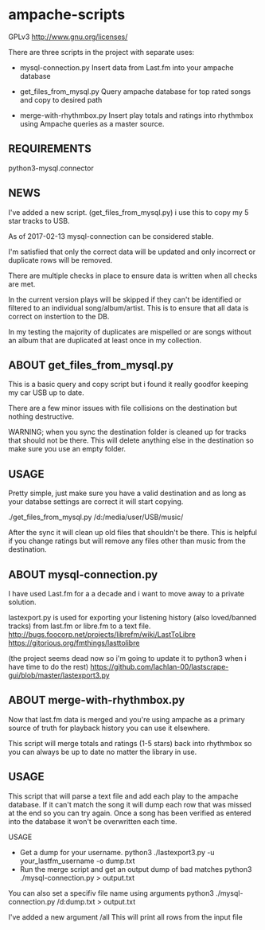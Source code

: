 # ampache-scripts
GPLv3 <http://www.gnu.org/licenses/>

There are three scripts in the project with separate uses:
 * mysql-connection.py
     Insert data from Last.fm into your ampache database

 * get_files_from_mysql.py
     Query ampache database for top rated songs and copy
     to desired path

 * merge-with-rhythmbox.py
     Insert play totals and ratings into rhythmbox using
     Ampache queries as a master source.

REQUIREMENTS
------------

python3-mysql.connector


NEWS
----

I've added a new script. (get_files_from_mysql.py) i use this to copy my 5 star tracks to USB.

As of 2017-02-13 mysql-connection can be considered stable.

I'm satisfied that only the correct data will be updated and only incorrect or duplicate rows will be removed.

There are multiple checks in place to ensure data is written when all checks are met.

In the current version plays will be skipped if they can't be identified or filtered to an individual song/album/artist.
This is to ensure that all data is correct on instertion to the DB.

In my testing the majority of duplicates are mispelled or are songs without an album that are duplicated at least once in my collection.


ABOUT get_files_from_mysql.py
-----------------------------
This is a basic query and copy script but i found it really goodfor keeping my car USB up to date.

There are a few minor issues with file collisions on the destination but nothing destructive.

WARNING; when you sync the destination folder is cleaned up for tracks that should not be there.
This will delete anything else in the destination so make sure you use an empty folder.

USAGE
-----
Pretty simple, just make sure you have a valid destination and as long as your databse settings are correct it will start copying.

./get_files_from_mysql.py /d:/media/user/USB/music/

After the sync it will clean up old files that shouldn't be there.
This is helpful if you change ratings but will remove any files other than music from the destination.


ABOUT mysql-connection.py
-------------------------
I have used Last.fm for a a decade and i want to move away to a private solution.

lastexport.py is used for exporting your listening history (also loved/banned tracks) from last.fm or libre.fm to a text file.
http://bugs.foocorp.net/projects/librefm/wiki/LastToLibre
https://gitorious.org/fmthings/lasttolibre

(the project seems dead now so i'm going to update it to python3 when i have time to do the rest)
https://github.com/lachlan-00/lastscrape-gui/blob/master/lastexport3.py


ABOUT merge-with-rhythmbox.py
-----------------------------
Now that last.fm data is merged and you're using ampache as a primary source of truth for playback history you can use it elsewhere.

This script will merge totals and ratings (1-5 stars) back into rhythmbox so you can always be up to date no matter the library in use.


USAGE
-----
This script that will parse a text file and add each play to the ampache database.
If it can't match the song it will dump each row that was missed at the end so you can try again.
Once a song has been verified as entered into the database it won't be overwritten each time.

USAGE
 * Get a dump for your username.
     python3 ./lastexport3.py -u your_lastfm_username -o dump.txt
 * Run the merge script and get an output dump of bad matches
    python3 ./mysql-connection.py > output.txt

You can also set a specifiv file name using arguments
    python3 ./mysql-connection.py /d:dump.txt > output.txt

I've added a new argument /all
This will print all rows from the input file
